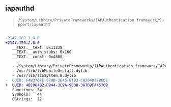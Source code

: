 ## iapauthd

> `/System/Library/PrivateFrameworks/IAPAuthentication.framework/Support/iapauthd`

```diff

-2147.102.1.0.0
+2147.120.2.0.0
   __TEXT.__text: 0x11238
   __TEXT.__auth_stubs: 0x160
   __TEXT.__const: 0x4800

   - /System/Library/PrivateFrameworks/IAPAuthentication.framework/IAPAuthentication
   - /usr/lib/libMobileGestalt.dylib
   - /usr/lib/libSystem.B.dylib
-  UUID: F4B376FE-929B-3E45-B183-C8204D378EDE
+  UUID: 4B1964B2-D944-3C9A-9B38-3A769FA45769
   Functions: 54
   Symbols:   44
   CStrings:  22

```
